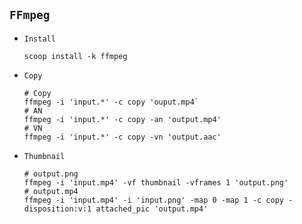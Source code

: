 ## `FFmpeg`
* `Install`
  ```
  scoop install -k ffmpeg
  ```
* `Copy`
  ```
  # Copy
  ffmpeg -i 'input.*' -c copy 'ouput.mp4`
  # AN
  ffmpeg -i 'input.*' -c copy -an 'output.mp4'
  # VN
  ffmpeg -i 'input.*' -c copy -vn 'output.aac'
  ```
* `Thumbnail`
  ```
  # output.png
  ffmpeg -i 'input.mp4' -vf thumbnail -vframes 1 'output.png'
  # output.mp4
  ffmpeg -i 'input.mp4' -i 'input.png' -map 0 -map 1 -c copy -disposition:v:1 attached_pic 'output.mp4'